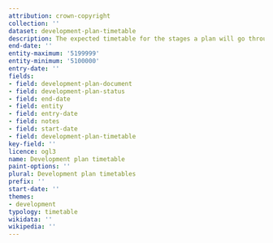 ```yaml
---
attribution: crown-copyright
collection: ''
dataset: development-plan-timetable
description: The expected timetable for the stages a plan will go through
end-date: ''
entity-maximum: '5199999'
entity-minimum: '5100000'
entry-date: ''
fields:
- field: development-plan-document
- field: development-plan-status
- field: end-date
- field: entity
- field: entry-date
- field: notes
- field: start-date
- field: development-plan-timetable
key-field: ''
licence: ogl3
name: Development plan timetable
paint-options: ''
plural: Development plan timetables
prefix: ''
start-date: ''
themes:
- development
typology: timetable
wikidata: ''
wikipedia: ''
---
```

